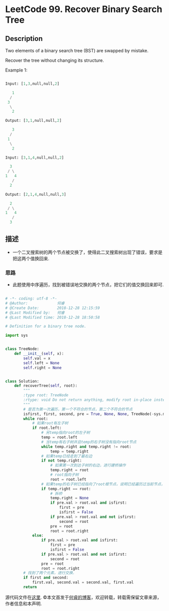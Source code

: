# LeetCode 99. Recover Binary Search Tree

## Description

Two elements of a binary search tree (BST) are swapped by mistake.

Recover the tree without changing its structure.

Example 1:

```python

Input: [1,3,null,null,2]

   1
  /
 3
  \
   2

Output: [3,1,null,null,2]

   3
  /
 1
  \
   2
```

```python
Input: [3,1,4,null,null,2]

  3
 / \
1   4
   /
  2

Output: [2,1,4,null,null,3]

  2
 / \
1   4
   /
  3
```

## 描述

* 一个二叉搜索树的两个节点被交换了，使得此二叉搜索树出现了错误，要求是把这两个值换回来.

### 思路

* 此题使用中序遍历，找到被错误地交换的两个节点，把它们的值交换回来即可.

```python

# -*- coding: utf-8 -*-
# @Author:             何睿
# @Create Date:        2018-12-28 12:15:59
# @Last Modified by:   何睿
# @Last Modified time: 2018-12-28 18:50:58

# Definition for a binary tree node.

import sys


class TreeNode:
    def __init__(self, x):
        self.val = x
        self.left = None
        self.right = None


class Solution:
    def recoverTree(self, root):
        """
        :type root: TreeNode
        :rtype: void Do not return anything, modify root in-place instead.
        """
        # 是否为第一次遍历，第一个不符合的节点，第二个不符合的节点
        isfirst, first, second, pre = True, None, None, TreeNode(-sys.maxsize-1)
        while root:
            # 如果root有左子树
            if root.left:
                # 另temp指向root的左子树
                temp = root.left
                # 当temp有右子树并且temp的右子树没有指向root节点
                while temp.right and temp.right != root:
                    temp = temp.right
                # 如果temp已经走到了最右边
                if not temp.right:
                    # 如果第一次到达子树的右边，进行建桥操作
                    temp.right = root
                    # root指向子树
                    root = root.left
                # 如果temp的右子树已经指向了root根节点，说明已经遍历过当前节点，进行拆桥操作
                if temp.right == root:
                    # 拆桥
                    temp.right = None
                    if pre.val > root.val and isfirst:
                        first = pre
                        isfirst = False
                    if pre.val > root.val and not isfirst:
                        second = root
                    pre = root
                    root = root.right
            else:
                if pre.val > root.val and isfirst:
                    first = pre
                    isfirst = False
                if pre.val > root.val and not isfirst:
                    second = root
                pre = root
                root = root.right
        # 找到了两个元素，进行交换.
        if first and second:
            first.val, second.val = second.val, first.val
        return
```

源代码文件在[这里](https://github.com/ruicore/Algorithm/blob/master/Leetcode/2018-12-28-99-Recover-Binary-Search-Tree.py).
©本文首发于[何睿的博客](https://www.ruicore.cn/leetcode-99-recover-binary-search-tree/)，欢迎转载，转载需保留文章来源，作者信息和本声明.
